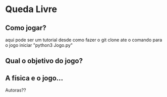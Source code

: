 # Queda Livre

## Como jogar?
aqui pode ser um tutorial desde como fazer o git clone ate o comando para o jogo iniciar "python3 Jogo.py"

## Qual o objetivo do jogo?

## A física e o jogo...

Autoras??
